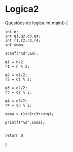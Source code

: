 # Logica2
Questões de logica
int main()
{
    
    int n;
    int q1,q2,q3,q4;
    int r1,r2,r3,r4;
    int soma;
    
    scanf("%d",&n);
    
    q1 = n/2;
    r1 = n % 2; 
    
    q2 = q1/2;
    r2 = q1 % 2; 
    
    q3 = q2/2;
    r3 = q2 % 2;
    
    q4 = q3/2;
    r4 = q3 % 2;
    
    soma = r1+r2+r3+r4+q4;
    
    printf("%d",soma);
    

    return 0;
}
